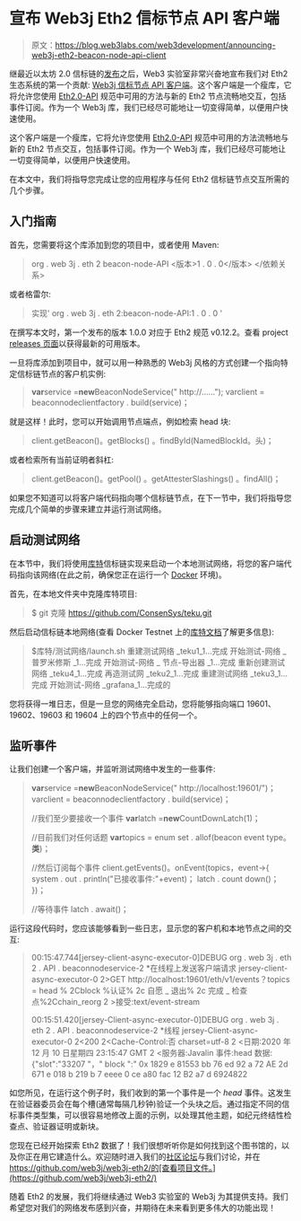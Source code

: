 # 宣布 Web3j Eth2 信标节点 API 客户端

> 原文：<https://blog.web3labs.com/web3development/announcing-web3j-eth2-beacon-node-api-client>

继最近以太坊 2.0 信标链的[发布](https://beaconcha.in/)之后，Web3 实验室非常兴奋地宣布我们对 Eth2 生态系统的第一个贡献: [Web3j 信标节点 API 客户端](https://github.com/web3j/web3j-eth2/tree/master/beacon-node-api)。这个客户端是一个瘦库，它将允许您使用 [Eth2.0-API](https://ethereum.github.io/eth2.0-APIs/) 规范中可用的方法与新的 Eth2 节点流畅地交互，包括事件订阅。作为一个 Web3j 库，我们已经尽可能地让一切变得简单，以便用户快速使用。

这个客户端是一个瘦库，它将允许您使用 [Eth2.0-API](https://ethereum.github.io/eth2.0-APIs/) 规范中可用的方法流畅地与新的 Eth2 节点交互，包括事件订阅。作为一个 Web3j 库，我们已经尽可能地让一切变得简单，以便用户快速使用。

在本文中，我们将指导您完成让您的应用程序与任何 Eth2 信标链节点交互所需的几个步骤。

## 入门指南

首先，您需要将这个库添加到您的项目中，或者使用 Maven:

> <dependency><groupId>org . web 3j . eth 2</groupId>
> <artifactId>beacon-node-API</artifactId>
> <版本>1 . 0 . 0</版本>
> </依赖关系></dependency>

或者格雷尔:

> 实现' org . web 3j . eth 2:beacon-node-API:1 . 0 . 0 '

在撰写本文时，第一个发布的版本 1.0.0 对应于 Eth2 规范 v0.12.2。查看 project [releases 页面](https://github.com/web3j/web3j-eth2/releases)以获得最新的可用版本。

一旦将库添加到项目中，就可以用一种熟悉的 Web3j 风格的方式创建一个指向特定信标链节点的客户机实例:

> **var**service =**new**BeaconNodeService(" http://……");
> varclient = beaconnodeclientfactory . build(service)；

就是这样！此时，您可以开始调用节点端点，例如检索 head 块:

> client.getBeacon()。getBlocks()
> 。findById(NamedBlockId。头)；

或者检索所有当前证明者斜杠:

> client.getBeacon()。getPool()
> 。getAttesterSlashings()
> 。findAll()；

如果您不知道可以将客户端代码指向哪个信标链节点，在下一节中，我们将指导您完成几个简单的步骤来建立并运行测试网络。

## 启动测试网络

在本节中，我们将使用[库特](https://github.com/ConsenSys/teku)信标链实现来启动一个本地测试网络，将您的客户端代码指向该网络(在此之前，确保您正在运行一个 [Docker](https://www.docker.com/products/docker-desktop) 环境)。

首先，在本地文件夹中克隆库特项目:

> $ git 克隆 https://github.com/ConsenSys/teku.git

然后启动信标链本地网络(查看 Docker Testnet 上的[库特文档](https://github.com/ConsenSys/teku/tree/master/test-network)了解更多信息):

> $库特/测试网络/launch.sh
> 重建测试网络 _teku1_1...完成
> 开始测试-网络 _ 普罗米修斯 _1...完成
> 开始测试-网络 _ 节点-导出器 _1...完成
> 重新创建测试网络 _teku4_1...完成
> 再造测试网 _teku2_1...完成
> 重建测试网络 _teku3_1...完成
> 开始测试-网络 _grafana_1...完成的

您将获得一堆日志，但是一旦您的网络完全启动，您将能够指向端口 19601、19602、19603 和 19604 上的四个节点中的任何一个。

## 监听事件

让我们创建一个客户端，并监听测试网络中发生的一些事件:

> **var**service =**new**BeaconNodeService(" http://localhost:19601/")；
> varclient = beaconnodeclientfactory . build(service)；
> 
> //我们至少要接收一个事件
> **var**latch =**new**CountDownLatch(1)；
> 
> //目前我们对任何话题
> **var**topics = enum set . allof(beacon event type。**类**)；
> 
> //然后订阅每个事件
> client.getEvents()。onEvent(topics，event->{
> system . out . println("已接收事件:"+event)；
> latch . count down()；
> })；
> 
> //等待事件
> latch . await()；

运行这段代码时，您应该能够看到一些日志，显示您的客户机和本地节点之间的交互:

> 00:15:47.744[jersey-client-async-executor-0]DEBUG org . web 3j . eth 2 . API . beaconnodeservice-2 *在线程上发送客户端请求 jersey-client-async-executor-0
> 2>GET http://localhost:19601/eth/v1/events？topics = head % 2Cblock %认证% 2c 自愿 _ 退出% 2c 完成 _ 检查点%2Cchain_reorg
> 2 >接受:text/event-stream
> 
> 00:15:51.420[jersey-Client-async-executor-0]DEBUG org . web 3j . eth 2 . API . beaconnodeservice-2 *线程 jersey-Client-async-executor-0
> 2<200
> 2<Cache-Control:否 charset=utf-8
> 2 <日期:2020 年 12 月 10 日星期四 23:15:47 GMT
> 2 <服务器:Javalin
> 事件:head
> 数据:{"slot":"33207 "，" block ":" 0x 1829 e 81553 bb 76 ed 92 a 72 AE 2d 671 e 018 b 219 b 7 eeee 0 ce a80 fac 12 B2 a7 d 6924822

如您所见，在运行这个例子时，我们收到的第一个事件是一个 *head* 事件。这发生在验证器委员会在每个槽(通常每隔几秒钟)验证一个头块之后。通过指定不同的信标事件类型集，可以很容易地修改上面的示例，以处理其他主题，如纪元终结性检查点、验证器证明或新块。

您现在已经开始探索 Eth2 数据了！我们很想听听你是如何找到这个图书馆的，以及你正在用它建造什么。欢迎随时进入我们的[社区论坛](https://community.web3labs.com/c/web3j/)与我们讨论，并在 https://github.com/web3j/web3j-eth2/的[查看项目文件。](https://github.com/web3j/web3j-eth2/)

随着 Eth2 的发展，我们将继续通过 Web3 实验室的 Web3j 为其提供支持。我们希望您对我们的网络发布感到兴奋，并期待在未来看到更多伟大的功能出现！